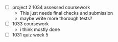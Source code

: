 - [ ] project 2 1034 assessed coursework
	- This just needs final checks and submission
	- maybe write more thorough tests?
- [ ] 1033 coursework
	- i think mostly done
- [ ] 1031 quiz week 5